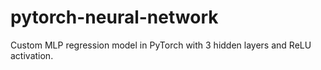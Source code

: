 # pytorch-neural-network
Custom MLP regression model in PyTorch with 3 hidden layers and ReLU activation.
